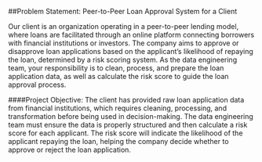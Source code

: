 ##Problem Statement: Peer-to-Peer Loan Approval System for a Client

Our client is an organization operating in a peer-to-peer lending model, where loans are facilitated through an online platform connecting borrowers with financial institutions or investors. The company aims to approve or disapprove loan applications based on the applicant’s likelihood of repaying the loan, determined by a risk scoring system. As the data engineering team, your responsibility is to clean, process, and prepare the loan application data, as well as calculate the risk score to guide the loan approval process.

####Project Objective:
The client has provided raw loan application data from financial institutions, which requires cleaning, processing, and transformation before being used in decision-making. The data engineering team must ensure the data is properly structured and then calculate a risk score for each applicant. The risk score will indicate the likelihood of the applicant repaying the loan, helping the company decide whether to approve or reject the loan application.